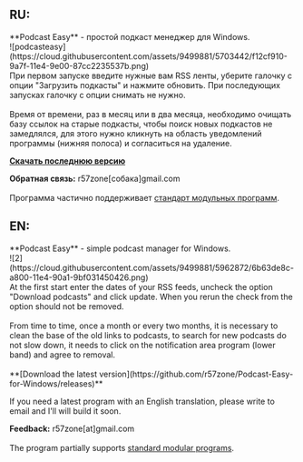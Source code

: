 <h2>RU:</h2>
**Podcast Easy** - простой подкаст менеджер для Windows.<br>
![podcasteasy](https://cloud.githubusercontent.com/assets/9499881/5703442/f12cf910-9a7f-11e4-9e00-87cc2235537b.png)<br>
При первом запуске введите нужные вам RSS ленты, уберите галочку с опции "Загрузить подкасты" и нажмите обновить. При последующих запусках галочку с опции снимать не нужно.
<br><br>
Время от времени, раз в месяц или в два месяца, необходимо очищать базу ссылок на старые подкасты, чтобы поиск новых подкастов не замедлялся, для этого нужно кликнуть на область уведомлений программы (нижняя полоса) и согласиться на удаление.<br>

**[Скачать последнюю версию](https://github.com/r57zone/Podcast-Easy-for-Windows/releases)**

**Обратная связь:** r57zone[собака]gmail.com<br><br>
Программа частично поддерживает [стандарт модульных программ](https://github.com/r57zone/Standard-modular-program).

<h2>EN:</h2>
**Podcast Easy** - simple podcast manager for Windows.<br>
![2](https://cloud.githubusercontent.com/assets/9499881/5962872/6b63de8c-a800-11e4-90a1-9bf031450426.png)<br>
At the first start enter the dates of your RSS feeds, uncheck the option "Download podcasts" and click update. When you rerun the check from the option should not be removed.
<br><br>
From time to time, once a month or every two months, it is necessary to clean the base of the old links to podcasts, to search for new podcasts do not slow down, it needs to click on the notification area program (lower band) and agree to removal. <br> <br>
**[Download the latest version](https://github.com/r57zone/Podcast-Easy-for-Windows/releases)**

If you need a latest program with an English translation, please write to email and I'll will build it soon.

**Feedback:** r57zone[at]gmail.com<br><br>
The program partially supports [standard modular programs](https://github.com/r57zone/Standard-modular-program).